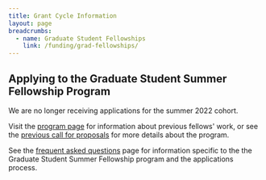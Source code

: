 ```yaml
---
title: Grant Cycle Information
layout: page
breadcrumbs:
  - name: Graduate Student Fellowships
    link: /funding/grad-fellowships/
---
```

## Applying to the Graduate Student Summer Fellowship Program

We are no longer receiving applications for the summer 2022 cohort.  

Visit the [program page](/funding/grad-fellowships/) for information about previous fellows' work, or see the [previous call for proposals](https://nyuhumanities.org/opportunity/digital-humanities-graduate-student-summer-fellowships/) for more details about the program.  

See the [frequent asked questions](/funding/grad-fellowships/faq) page for information specific to the the Graduate Student Summer Fellowship program and the applications process.
